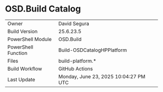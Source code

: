 ﻿# OSD.Build Catalog

| | |
|-|-|
| Owner | David Segura |
| Build Version | 25.6.23.5 |
| PowerShell Module | OSD.Build |
| PowerShell Function | Build-OSDCatalogHPPlatform |
| Files | build-platform.* |
| Build Workflow | GitHub Actions |
| Last Update | Monday, June 23, 2025 10:04:27 PM UTC |
